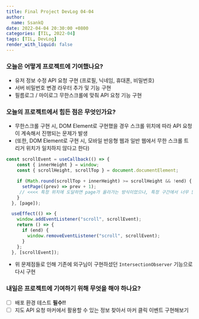```yaml
---
title: Final Project DevLog 04-04
author:
  name: SsankQ
date: 2022-04-04 20:30:00 +0800
categories: [TIL, 2022-04]
tags: [TIL, DevLog]
render_with_liquid: false
---
```


### 오늘은 어떻게 프로젝트에 기여했나요?

- 유저 정보 수정 API 요청 구현 (프로필, 닉네임, 휴대폰, 비밀번호)
- 서버 비밀번호 변경 라우터 추가 및 기능 구현
- 필름로그 / 마이로그 무한스크롤에 맞춰 API 요청 기능 구현

### 오늘의 프로젝트에서 힘든 점은 무엇인가요?

- 무한스크롤 구현 시, DOM Element로 구현했을 경우 스크롤 위치에 따라 API 요청이 계속해서 진행되는 문제가 발생
- (또한, DOM Element로 구현 시, 모바일 반응형 웹과 일반 웹에서 무한 스크롤 트리거 위치가 일치하지 않다고 한다)

```jsx
const scrollEvent = useCallback(() => {
    const { innerHeight } = window;
    const { scrollHeight, scrollTop } = document.documentElement;

    if (Math.round(scrollTop + innerHeight) >= scrollHeight && !end) {
      setPage((prev) => prev + 1);  
     // <<<< 특정 위치에 도달하면 page가 올라가는 방식이었으나, 특정 구간에서 너무 많이 반응해 page 번호가 계속 올라감 
    }
  }, [page]);

  useEffect(() => {
    window.addEventListener("scroll", scrollEvent);
    return () => {
      if (end) {
        window.removeEventListener("scroll", scrollEvent);
      }
    };
  }, [scrollEvent]);
```

- 위 문제점들로 인해 기존에 외구님이 구현하셨던 `IntersectionObserver` 기능으로 다시 구현


### 내일은 프로젝트에 기여하기 위해 무엇을 해야 하나요?

- [ ] 배포 환경 테스트 **필수!!**
- [ ] 지도 API 요청 마커에서 활용할 수 있는 정보 찾아서 마커 클릭 이벤트 구현해보기